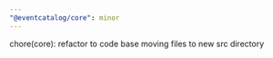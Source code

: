 ```yaml
---
"@eventcatalog/core": minor
---
```


chore(core): refactor to code base moving files to new src directory
